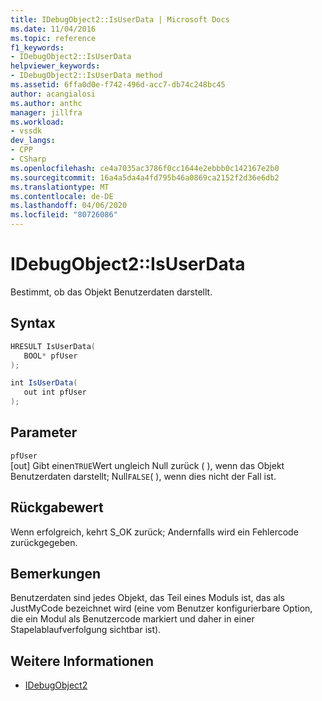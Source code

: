 ```yaml
---
title: IDebugObject2::IsUserData | Microsoft Docs
ms.date: 11/04/2016
ms.topic: reference
f1_keywords:
- IDebugObject2::IsUserData
helpviewer_keywords:
- IDebugObject2::IsUserData method
ms.assetid: 6ffa0d0e-f742-496d-acc7-db74c248bc45
author: acangialosi
ms.author: anthc
manager: jillfra
ms.workload:
- vssdk
dev_langs:
- CPP
- CSharp
ms.openlocfilehash: ce4a7035ac3786f0cc1644e2ebbb0c142167e2b0
ms.sourcegitcommit: 16a4a5da4a4fd795b46a0869ca2152f2d36e6db2
ms.translationtype: MT
ms.contentlocale: de-DE
ms.lasthandoff: 04/06/2020
ms.locfileid: "80726086"
---
```

# <a name="idebugobject2isuserdata"></a>IDebugObject2::IsUserData
Bestimmt, ob das Objekt Benutzerdaten darstellt.

## <a name="syntax"></a>Syntax

```cpp
HRESULT IsUserData(
   BOOL* pfUser
);
```

```csharp
int IsUserData(
   out int pfUser
);
```

## <a name="parameters"></a>Parameter
`pfUser`\
[out] Gibt einen`TRUE`Wert ungleich Null zurück ( ), wenn das Objekt Benutzerdaten darstellt; Null`FALSE`( ), wenn dies nicht der Fall ist.

## <a name="return-value"></a>Rückgabewert
 Wenn erfolgreich, kehrt S_OK zurück; Andernfalls wird ein Fehlercode zurückgegeben.

## <a name="remarks"></a>Bemerkungen
 Benutzerdaten sind jedes Objekt, das Teil eines Moduls ist, das als JustMyCode bezeichnet wird (eine vom Benutzer konfigurierbare Option, die ein Modul als Benutzercode markiert und daher in einer Stapelablaufverfolgung sichtbar ist).

## <a name="see-also"></a>Weitere Informationen
- [IDebugObject2](../../../extensibility/debugger/reference/idebugobject2.md)
